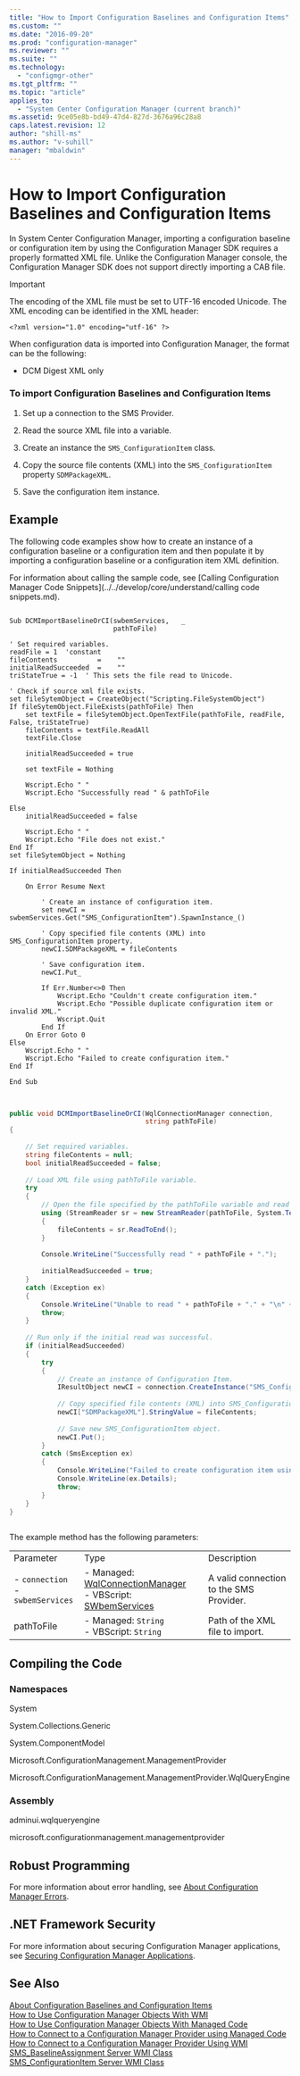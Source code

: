 ```yaml
---
title: "How to Import Configuration Baselines and Configuration Items"
ms.custom: ""
ms.date: "2016-09-20"
ms.prod: "configuration-manager"
ms.reviewer: ""
ms.suite: ""
ms.technology: 
  - "configmgr-other"
ms.tgt_pltfrm: ""
ms.topic: "article"
applies_to: 
  - "System Center Configuration Manager (current branch)"
ms.assetid: 9ce05e8b-bd49-47d4-827d-3676a96c28a8
caps.latest.revision: 12
author: "shill-ms"
ms.author: "v-suhill"
manager: "mbaldwin"
---
```

# How to Import Configuration Baselines and Configuration Items
In System Center Configuration Manager, importing a configuration baseline or configuration item by using the Configuration Manager SDK requires a properly formatted XML file. Unlike the Configuration Manager console, the Configuration Manager SDK does not support directly importing a CAB file.  
  
> [!IMPORTANT]
>  The encoding of the XML file must be set to UTF-16 encoded Unicode. The XML encoding can be identified in the XML header:  
>   
>  `<?xml version="1.0" encoding="utf-16" ?>`  
  
 When configuration data is imported into Configuration Manager, the format can be the following:  
  
-   DCM Digest XML only  
  
### To import Configuration Baselines and Configuration Items  
  
1.  Set up a connection to the SMS Provider.  
  
2.  Read the source XML file into a variable.  
  
3.  Create an instance the `SMS_ConfigurationItem` class.  
  
4.  Copy the source file contents (XML) into the `SMS_ConfigurationItem` property `SDMPackageXML`.  
  
5.  Save the configuration item instance.  
  
## Example  
 The following code examples show how to create an instance of a configuration baseline or a configuration item and then populate it by importing a configuration baseline or a configuration item XML definition.  
  
 For information about calling the sample code, see [Calling Configuration Manager Code Snippets](../../develop/core/understand/calling code snippets.md).  
  
```vbs  
  
Sub DCMImportBaselineOrCI(swbemServices,   _  
                          pathToFile)  
  
' Set required variables.  
readFile = 1  'constant   
fileContents          =    ""  
initialReadSucceeded  =    ""  
triStateTrue = -1  ' This sets the file read to Unicode.  
  
' Check if source xml file exists.  
set fileSytemObject = CreateObject("Scripting.FileSystemObject")  
If fileSytemObject.FileExists(pathToFile) Then  
    set textFile = fileSytemObject.OpenTextFile(pathToFile, readFile, False, triStateTrue)      
    fileContents = textFile.ReadAll  
    textFile.Close  
  
    initialReadSucceeded = true  
  
    set textFile = Nothing  
  
    Wscript.Echo " "  
    Wscript.Echo "Successfully read " & pathToFile  
  
Else  
    initialReadSucceeded = false  
  
    Wscript.Echo " "  
    Wscript.Echo "File does not exist."  
End If  
set fileSytemObject = Nothing  
  
If initialReadSucceeded Then  
  
    On Error Resume Next   
  
        ' Create an instance of configuration item.  
        set newCI = swbemServices.Get("SMS_ConfigurationItem").SpawnInstance_()        
  
        ' Copy specified file contents (XML) into SMS_ConfigurationItem property.  
        newCI.SDMPackageXML = fileContents  
  
        ' Save configuration item.  
        newCI.Put_  
  
        If Err.Number<>0 Then  
            Wscript.Echo "Couldn't create configuration item."  
            Wscript.Echo "Possible duplicate configuration item or invalid XML."  
            Wscript.Quit  
        End If  
    On Error Goto 0  
Else  
    Wscript.Echo " "  
    Wscript.Echo "Failed to create configuration item."     
End If    
  
End Sub  
  
```  
  
```c#  
  
public void DCMImportBaselineOrCI(WqlConnectionManager connection,  
                                  string pathToFile)  
{  
  
    // Set required variables.  
    string fileContents = null;  
    bool initialReadSucceeded = false;  
  
    // Load XML file using pathToFile variable.  
    try  
    {  
        // Open the file specified by the pathToFile variable and read the contents into a string.  
        using (StreamReader sr = new StreamReader(pathToFile, System.Text.Encoding.Unicode))  
        {  
            fileContents = sr.ReadToEnd();  
        }  
  
        Console.WriteLine("Successfully read " + pathToFile + ".");  
  
        initialReadSucceeded = true;  
    }  
    catch (Exception ex)  
    {  
        Console.WriteLine("Unable to read " + pathToFile + "." + "\n" + ex.Message);  
        throw;  
    }  
  
    // Run only if the initial read was successful.  
    if (initialReadSucceeded)  
    {  
        try  
        {  
            // Create an instance of Configuration Item.  
            IResultObject newCI = connection.CreateInstance("SMS_ConfigurationItem");  
  
            // Copy specified file contents (XML) into SMS_ConfigurationItem property.  
            newCI["SDMPackageXML"].StringValue = fileContents;  
  
            // Save new SMS_ConfigurationItem object.   
            newCI.Put();  
        }  
        catch (SmsException ex)  
        {  
            Console.WriteLine("Failed to create configuration item using " + pathToFile + ".");  
            Console.WriteLine(ex.Details);  
            throw;   
        }  
    }  
}  
  
```  
  
 The example method has the following parameters:  
  
||||  
|-|-|-|  
|Parameter|Type|Description|  
|-   `connection`<br />-   `swbemServices`|-   Managed: [WqlConnectionManager](assetId:///WqlConnectionManager?qualifyHint=False&autoUpgrade=True)<br />-   VBScript: [SWbemServices](assetId:///SWbemServices?qualifyHint=False&autoUpgrade=True)|A valid connection to the SMS Provider.|  
|pathToFile|-   Managed: `String`<br />-   VBScript: `String`|Path of the XML file to import.|  
  
## Compiling the Code  
  
### Namespaces  
 System  
  
 System.Collections.Generic  
  
 System.ComponentModel  
  
 Microsoft.ConfigurationManagement.ManagementProvider  
  
 Microsoft.ConfigurationManagement.ManagementProvider.WqlQueryEngine  
  
### Assembly  
 adminui.wqlqueryengine  
  
 microsoft.configurationmanagement.managementprovider  
  
## Robust Programming  
 For more information about error handling, see [About Configuration Manager Errors](../../develop/core/understand/about-configuration-manager-errors.md).  
  
## .NET Framework Security  
 For more information about securing Configuration Manager applications, see [Securing Configuration Manager Applications](../../develop/core/understand/securing-configuration-manager-applications.md).  
  
## See Also  
 [About Configuration Baselines and Configuration Items](../../develop/compliance/about-configuration-baselines-and-configuration-items.md)   
 [How to Use Configuration Manager Objects With WMI](../../develop/core/understand/how-to-use-configuration-manager-objects-with-wmi.md)   
 [How to Use Configuration Manager Objects With Managed Code](../../develop/core/understand/how-to-use-configuration-manager-objects-with-managed-code.md)   
 [How to Connect to a Configuration Manager Provider using Managed Code](../../develop/core/understand/how-to-connect-to-an-sms-provider-by-using-managed-code.md)   
 [How to Connect to a Configuration Manager Provider Using WMI](../../develop/core/understand/how-to-connect-to-an-sms-provider-in-configuration-manager-by-using-wmi.md)   
 [SMS_BaselineAssignment Server WMI Class](../../develop/reference/compliance/sms_baselineassignment-server-wmi-class.md)   
 [SMS_ConfigurationItem Server WMI Class](../../develop/reference/compliance/sms_configurationitem-server-wmi-class.md)